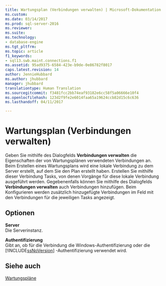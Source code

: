 ```yaml
---
title: Wartungsplan (Verbindungen verwalten) | Microsoft-Dokumentation
ms.custom: 
ms.date: 03/14/2017
ms.prod: sql-server-2016
ms.reviewer: 
ms.suite: 
ms.technology:
- database-engine
ms.tgt_pltfrm: 
ms.topic: article
f1_keywords:
- sql13.swb.maint.connections.f1
ms.assetid: 95ad9375-6584-423e-b9de-0e86782f8017
caps.latest.revision: 14
author: JennieHubbard
ms.author: jhubbard
manager: jhubbard
translationtype: Human Translation
ms.sourcegitcommit: f3481fcc2bb74eaf93182e6cc58f5a06666e10f4
ms.openlocfilehash: 123d2f9fe2e6014faa65a19624ccb82d15c6c636
ms.lasthandoff: 04/11/2017

---
```

# <a name="maintenance-plan-manage-connections"></a>Wartungsplan (Verbindungen verwalten)
  Geben Sie mithilfe des Dialogfelds **Verbindungen verwalten** die Eigenschaften der von Wartungsplänen verwendeten Verbindungen an. Beim Erstellen eines Wartungsplans wird eine lokale Verbindung zu dem Server erstellt, auf dem Sie den Plan erstellt haben. Erstellen Sie mithilfe dieser Verbindung Tasks, von denen Vorgänge für diese lokale Verbindung ausgeführt werden. Gegebenenfalls können Sie mithilfe des Dialogfelds **Verbindungen verwalten** auch Verbindungen hinzufügen. Beim Konfigurieren werden zusätzlich hinzugefügte Verbindungen im Feld mit den Verbindungen für die jeweiligen Tasks angezeigt.  
  
## <a name="options"></a>Optionen  
 **Server**  
 Die Serverinstanz.  
  
 **Authentifizierung**  
 Gibt an, ob für die Verbindung die Windows-Authentifizierung oder die [!INCLUDE[ssNoVersion](../../includes/ssnoversion-md.md)] -Authentifizierung verwendet wird.  
  
## <a name="see-also"></a>Siehe auch  
 [Wartungspläne](../../relational-databases/maintenance-plans/maintenance-plans.md)  
  
  
